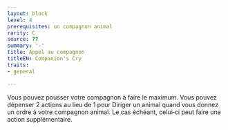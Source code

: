 ```yaml
---
layout: block
level: 4
prerequisites: un compagnon animal
rarity: C
source: ??
summary: '-'
title: Appel au compagnon
titleEN: Companion's Cry
traits:
- general

---
```


<p>Vous pouvez pousser votre compagnon à faire le maximum. Vous pouvez dépenser 2 actions au lieu de 1 pour Diriger un animal quand vous donnez un ordre à votre compagnon animal. Le cas échéant, celui‑ci peut faire une action supplémentaire.</p>